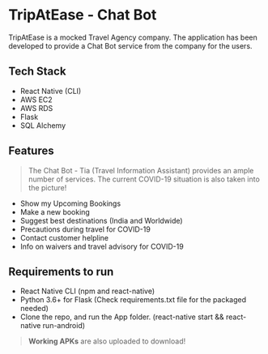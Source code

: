 # TripAtEase - Chat Bot
TripAtEase is a mocked Travel Agency company. The application has been developed to provide a Chat Bot service from the company for the users.


## Tech Stack
- React Native (CLI) 
- AWS EC2 
- AWS RDS
- Flask
- SQL Alchemy 

## Features
> The Chat Bot - Tia (Travel Information Assistant) provides an ample number of services. The current COVID-19 situation is also taken into the picture!
- Show my Upcoming Bookings
- Make a new booking
- Suggest best destinations (India and Worldwide)
- Precautions during travel for COVID-19
- Contact customer helpline
- Info on waivers and travel advisory for COVID-19

## Requirements to run
- React Native CLI (npm and react-native)
- Python 3.6+ for Flask (Check requirements.txt file for the packaged needed)
- Clone the repo, and run the App folder. (react-native start && react-native run-android)

> **Working APKs** are also uploaded to download!
